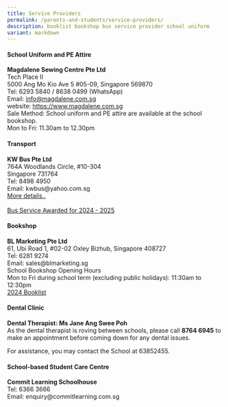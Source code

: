 ```yaml
---
title: Service Providers
permalink: /parents-and-students/service-providers/
description: booklist bookshop bus service provider school uniform
variant: markdown
---
```

<h4><strong>School Uniform and PE Attire</strong></h4>
<p><strong>Magdalene Sewing Centre Pte Ltd<br></strong>Tech Place II<br>5000 Ang Mo Kio Ave 5 #05-09, Singapore 569870<br>Tel: 6293 5840 / 8638 0499 (WhatsApp)<br>Email:&nbsp;<a href="mailto:info@magdalene.com.sg?subject=Request%20for%20information">info@magdalene.com.sg</a>
<br>website: <a href="https://www.magdalene.com.sg/"> https://www.magdalene.com.sg</a>
<br>Sale Method: School uniform and PE attire are available at the school bookshop.<br>Mon to Fri: 11.30am to 12.30pm</p>

<h4><strong>Transport</strong></h4>
<p><strong>KW Bus Pte Ltd<br></strong>764A Woodlands Circle, #10-304<br>Singapore 731764<br>Tel: 8498 4950<br>Email: kwbus@yahoo.com.sg<br>
	<a target="_blank" href="/files/Ops/school bus nte prices.pdf">More details..</a><br><br>
<a target="_blank" href="/files/Ops/school bus operator - awarded.pdf">Bus Service Awarded for 2024 - 2025</a></p>
<h4><strong>Bookshop</strong></h4>
<p><strong>BL Marketing Pte Ltd<br></strong>61, Ubi Road 1, #02-02 Oxley Bizhub, Singapore 408727<br>Tel: 6281 9274<br>Email: sales@blmarketing.sg<br>School Bookshop Opening Hours<br>Mon to Fri during school term (excluding public holidays): 11:30am to 12:30pm<br><a target="_blank" href="/files/Ops/2024_P1_P6_booklists.pdf">2024 Booklist</a></p>

<h4><strong>Dental Clinic</strong></h4>
<p><strong>Dental Therapist: Ms Jane Ang Swee Poh<br></strong>As the dental therapist is roving between schools, please call <strong>8764 6945</strong> to make an appointment before coming down for any dental issues. <br>
	
For assistance, you may contact the School at 63852455.</p>

<h4><strong>School-based Student Care Centre</strong></h4>
<p><strong>Commit Learning Schoolhouse<br></strong>Tel: 6366 3666<br>Email: enquiry@commitlearning.com.sg</p>